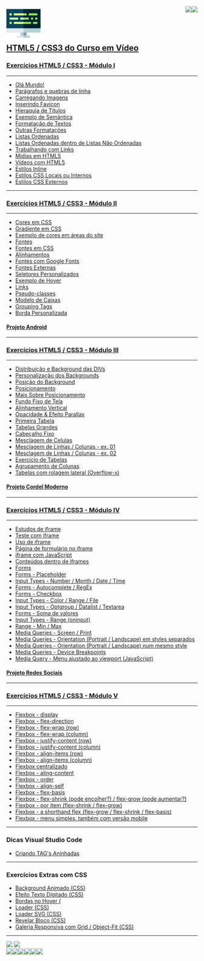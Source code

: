 <div>
  <a href="https://github.com/viniciusm0raes" target="_blank">
    <img align="left" height="90" weight="100" src="programacao.png" />
  </a>
</div>
<div>
  <img align="right" height="90" weight="100" src="https://cdn.jsdelivr.net/gh/devicons/devicon/icons/html5/html5-original.svg" />          
  <img align="right" height="90" weight="100" src="https://cdn.jsdelivr.net/gh/devicons/devicon/icons/css3/css3-original.svg" />  
</div>

<br>
<br>
<br>
<br>


## [HTML5 / CSS3 do Curso em Vídeo](https://www.youtube.com/c/CursoemV%C3%ADdeo/search?query=html5%20e%20css3)

### [Exercícios HTML5 / CSS3 - Módulo I](https://youtube.com/playlist?list=PLHz_AreHm4dkZ9-atkcmcBaMZdmLHft8n&si=12jcCpJXLhRQeIst)
***
* [Olá Mundo!](https://viniciusm0raes.github.io/html-css/exercicios/ex001/index.html)
* [Parágrafos e quebras de linha](https://viniciusm0raes.github.io/html-css/exercicios/ex002/index.html)
* [Carregando Imagens](https://viniciusm0raes.github.io/html-css/exercicios/ex003/index.html)
* [Inserindo Favicon](https://viniciusm0raes.github.io/html-css/exercicios/ex004/index.html)
* [Hieraquia de Títulos](https://viniciusm0raes.github.io/html-css/exercicios/ex006/index.html)
* [Exemplo de Semântica](https://viniciusm0raes.github.io/html-css/exercicios/ex007/index.html)
* [Formatação de Textos](https://viniciusm0raes.github.io/html-css/exercicios/ex008/index.html)
* [Outras Formatações](https://viniciusm0raes.github.io/html-css/exercicios/ex008b/index.html)
* [Listas Ordenadas](https://viniciusm0raes.github.io/html-css/exercicios/ex009/index.html)
* [Listas Ordenadas dentro de Listas Não Ordenadas](https://viniciusm0raes.github.io/html-css/exercicios/ex009b/index.html)
* [Trabalhando com Links](https://viniciusm0raes.github.io/html-css/exercicios/ex010/index.html)
* [Mídias em HTML5](https://viniciusm0raes.github.io/html-css/exercicios/ex011/index.html)
* [Vídeos com HTML5](https://viniciusm0raes.github.io/html-css/exercicios/ex012/index.html)
* [Estilos Inline](https://viniciusm0raes.github.io/html-css/exercicios/ex013/index.html)
* [Estilos CSS Locais ou Internos](https://viniciusm0raes.github.io/html-css/exercicios/ex014/index.html)
* [Estilos CSS Externos](https://viniciusm0raes.github.io/html-css/exercicios/ex015/index.html)

***

### [Exercícios HTML5 / CSS3 - Módulo II](https://youtube.com/playlist?list=PLHz_AreHm4dlUpEXkY1AyVLQGcpSgVF8s&si=9nah4K3J3vuAKDY3)
***

* [Cores em CSS](https://viniciusm0raes.github.io/html-css/exercicios/ex016/cor01.html)
* [Gradiente em CSS](https://viniciusm0raes.github.io/html-css/exercicios/ex016/cor02.html)
* [Exemplo de cores em áreas do site](https://viniciusm0raes.github.io/html-css/exercicios/ex016/cor03.html)
* [Fontes](https://viniciusm0raes.github.io/html-css/exercicios/ex017/fontes.html)
* [Fontes em CSS](https://viniciusm0raes.github.io/html-css/exercicios/ex017/fonte01.html)
* [Alinhamentos](https://viniciusm0raes.github.io/html-css/exercicios/ex017/fonte02.html)
* [Fontes com Google Fonts](https://viniciusm0raes.github.io/html-css/exercicios/ex018/fonte01.html)
* [Fontes Externas](https://viniciusm0raes.github.io/html-css/exercicios/ex018/fonte02.html)
* [Seletores Personalizados](https://viniciusm0raes.github.io/html-css/exercicios/ex019/seletor01.html)
* [Exemplo de Hover](https://viniciusm0raes.github.io/html-css/exercicios/ex020/hover.html)
* [Links](https://viniciusm0raes.github.io/html-css/exercicios/ex020/links.html)
* [Pseudo-classes](https://viniciusm0raes.github.io/html-css/exercicios/ex020/pseudo-classe.html)
* [Modelo de Caixas](https://viniciusm0raes.github.io/html-css/exercicios/ex021/caixa01.html)
* [Grouping Tags](https://viniciusm0raes.github.io/html-css/exercicios/ex021/caixa02.html)
* [Borda Personalizada](https://viniciusm0raes.github.io/html-css/exercicios/ex021/caixa03.html)


#### [Projeto Android](https://viniciusm0raes.github.io/projeto-android/)

***

### [Exercícios HTML5 / CSS3 - Módulo III](https://youtube.com/playlist?list=PLHz_AreHm4dmcAviDwiGgHbeEJToxbOpZ&si=3bZtdMrhx7OnScoG)
***
* [Distribuição e Background das DIVs](https://viniciusm0raes.github.io/html-css/exercicios/ex022/fundo001.html)
* [Personalização dos Backgrounds](https://viniciusm0raes.github.io/html-css/exercicios/ex022/fundo002.html)
* [Posição do Background](https://viniciusm0raes.github.io/html-css/exercicios/ex022/fundo003.html)
* [Posicionamento](https://viniciusm0raes.github.io/html-css/exercicios/ex022/fundo004.html)
* [Mais Sobre Posicionamento](https://viniciusm0raes.github.io/html-css/exercicios/ex022/fundo005.html)
* [Fundo Fixo de Tela](https://viniciusm0raes.github.io/html-css/exercicios/ex022/fundo006.html)
* [Alinhamento Vertical](https://viniciusm0raes.github.io/html-css/exercicios/ex022/fundo007.html)
* [Opacidade & Efeito Parallax](https://viniciusm0raes.github.io/html-css/exercicios/ex022/parallax.html)
* [Primeira Tabela](https://viniciusm0raes.github.io/html-css/exercicios/ex023/tabela001.html)
* [Tabelas Grandes](https://viniciusm0raes.github.io/html-css/exercicios/ex023/tabela002.html)
* [Cabeçalho Fixo](https://viniciusm0raes.github.io/html-css/exercicios/ex023/tabela003.html)
* [Mesclagem de Celulas](https://viniciusm0raes.github.io/html-css/exercicios/ex023/tabela004.html)
* [Mesclagem de Linhas / Colunas - ex. 01](https://viniciusm0raes.github.io/html-css/desafios/014/desafio-014-p01.html)
* [Mesclagem de Linhas / Colunas - ex. 02](https://viniciusm0raes.github.io/html-css/desafios/014/desafio-014-p02.html)
* [Exercício de Tabelas](https://viniciusm0raes.github.io/html-css/exercicios/ex023/tabela005.html)
* [Agrupamento de Colunas](https://viniciusm0raes.github.io/html-css/exercicios/ex023/tabela006.html)
* [Tabelas com rolagem lateral (Overflow-x)](https://viniciusm0raes.github.io/html-css/exercicios/ex023/tabela007.html)

#### [Projeto Cordel Moderno](https://viniciusm0raes.github.io/projeto-cordel/)

***

### [Exercícios HTML5 / CSS3 - Módulo IV](https://youtube.com/playlist?list=PLHz_AreHm4dkcVCk2Bn_fdVQ81Fkrh6WT&si=CD05eAXw472ZMWYM)
***
* [Estudos de iframe](https://viniciusm0raes.github.io/html-css/exercicios/ex024/iframe001.html)
* [Teste com iframe](https://viniciusm0raes.github.io/html-css/exercicios/ex024/iframe002.html)
* [Uso de iframe](https://viniciusm0raes.github.io/html-css/exercicios/ex024/iframe003.html)
* [Página de formulário no iframe](https://viniciusm0raes.github.io/html-css/exercicios/ex024/iframe004.html)
* [iframe com JavaScript](https://viniciusm0raes.github.io/html-css/exercicios/ex024/iframe005.html)
* [Conteúdos dentro de iframes](https://viniciusm0raes.github.io/html-css/exercicios/ex024/iframe006.html)
* [Forms](https://viniciusm0raes.github.io/html-css/exercicios/ex025/form001.html)
* [Forms - Placeholder](https://viniciusm0raes.github.io/html-css/exercicios/ex025/form002.html)
* [Input Types - Number / Month / Date / Time](https://viniciusm0raes.github.io/html-css/exercicios/ex025/form003.html)
* [Forms - Autocomplete / RegEx](https://viniciusm0raes.github.io/html-css/exercicios/ex025/form004.html)
* [Forms - Checkbox](https://viniciusm0raes.github.io/html-css/exercicios/ex025/form005.html)
* [Input Types - Color / Range / File](https://viniciusm0raes.github.io/html-css/exercicios/ex025/form006.html)
* [Input Types - Optgroup / Datalist / Textarea](https://viniciusm0raes.github.io/html-css/exercicios/ex025/form007.html)
* [Forms - Soma de valores](https://viniciusm0raes.github.io/html-css/exercicios/ex025/form008.html)
* [Input Types - Range (oninput)](https://viniciusm0raes.github.io/html-css/exercicios/ex025/form009.html)
* [Range - Min / Max](https://viniciusm0raes.github.io/html-css/exercicios/ex025/form010.html)
* [Media Queries - Screen / Print](https://viniciusm0raes.github.io/html-css/exercicios/ex026/mq001/index.html)
* [Media Queries - Orientation (Portrait / Landscape) em styles separados](https://viniciusm0raes.github.io/html-css/exercicios/ex026/mq002/index.html)
* [Media Queries - Orientation (Portrait / Landscape) num mesmo style](https://viniciusm0raes.github.io/html-css/exercicios/ex026/mq003/index.html)
* [Media Queries - Device Breakpoints](https://viniciusm0raes.github.io/html-css/exercicios/ex026/mq004/index.html)
* [Media Query - Menu ajustado ao viewport (JavaScript)](https://viniciusm0raes.github.io/html-css/exercicios/ex026/mq005/index.html)

#### [Projeto Redes Sociais](https://viniciusm0raes.github.io/projeto-rsocial/)

***

### [Exercícios HTML5 / CSS3 - Módulo V](https://youtube.com/playlist?list=PLHz_AreHm4dn1bAtIJWFrugl5z2Ej_52d&si=s4cAUpj8ykCgH6_0)
***
* [Flexbox - display](https://viniciusm0raes.github.io/html-css/exercicios/ex027/flex001/index.html)
* [Flexbox - flex-direction](https://viniciusm0raes.github.io/html-css/exercicios/ex027/flex002/index.html)
* [Flexbox - flex-wrap (row)](https://viniciusm0raes.github.io/html-css/exercicios/ex027/flex003/flex003a/index.html)
* [Flexbox - flex-wrap (column)](https://viniciusm0raes.github.io/html-css/exercicios/ex027/flex003/flex003b/index.html)
* [Flexbox - justify-content (row)](https://viniciusm0raes.github.io/html-css/exercicios/ex027/flex004/flex004a/index.html)
* [Flexbox - justify-content (column)](https://viniciusm0raes.github.io/html-css/exercicios/ex027/flex004/flex004b/index.html)
* [Flexbox - align-items (row)](https://viniciusm0raes.github.io/html-css/exercicios/ex027/flex004/flex004c/index.html)
* [Flexbox - align-items (column)](https://viniciusm0raes.github.io/html-css/exercicios/ex027/flex004/flex004d/index.html)
* [Flexbox centralizado](https://viniciusm0raes.github.io/html-css/exercicios/ex027/flex005/index.html)
* [Flexbox - aling-content](https://viniciusm0raes.github.io/html-css/exercicios/ex027/flex006/index.html)
* [Flexbox - order](https://viniciusm0raes.github.io/html-css/exercicios/ex027/flex007/index.html)
* [Flexbox - align-self](https://viniciusm0raes.github.io/html-css/exercicios/ex027/flex008/index.html)
* [Flexbox - flex-basis](https://viniciusm0raes.github.io/html-css/exercicios/ex027/flex009/index.html)
* [Flexbox - flex-shrink (pode encolher?) / flex-grow (pode aumentar?)](https://viniciusm0raes.github.io/html-css/exercicios/ex027/flex010/index.html)
* [Flexbox - por item (flex-shrink / flex-grow)](https://viniciusm0raes.github.io/html-css/exercicios/ex027/flex011/index.html)
* [Flexbox - a shorthand flex (flex-grow / flex-shrink / flex-basis)](https://viniciusm0raes.github.io/html-css/exercicios/ex027/flex012/index.html)
* [Flexbox - menu simples, também com versão mobile](https://viniciusm0raes.github.io/html-css/exercicios/ex027/flex013_menu_flex-box/index.html)

***
### Dicas Visual Studio Code
* [Criando TAG's Aninhadas](https://viniciusm0raes.github.io/html-css/dicas/tags_aninhadas.html)
***
### Exercícios Extras com CSS 

* [Background Animado (CSS)](https://viniciusm0raes.github.io/html-css/exercicios/ex_extras/background-animado.html)
* [Efeito Texto Digitado (CSS)](https://viniciusm0raes.github.io/html-css/exercicios/ex_extras/efeito-texto.html)
* [Bordas no Hover (](https://viniciusm0raes.github.io/html-css/exercicios/ex_extras/bordas-hover.html)
* [Loader (CSS)](https://viniciusm0raes.github.io/html-css/exercicios/ex_extras/loader-css.html)
* [Loader SVG (CSS)](https://viniciusm0raes.github.io/html-css/exercicios/ex_extras/loader-css-svg.html)
* [Revelar Bloco (CSS)](https://viniciusm0raes.github.io/html-css/exercicios/ex_extras/revelar-bloco.html)
* [Galeria Responsiva com Grid / Object-Fit (CSS)](https://viniciusm0raes.github.io/html-css/exercicios/ex_extras/grid_object-fit/grid_object-fit_responsivo.html)

***

<div>
  <img height="180em" src="https://github-readme-stats.vercel.app/api?username=viniciusm0raes&show_icons=true&theme=gruvbox">
  <img height="180em" src="https://github-readme-stats.vercel.app/api/top-langs/?username=viniciusm0raes&layout=compact">
</div>
<div>
  <img align="left" height="30" weight="40" src="https://cdn.jsdelivr.net/gh/devicons/devicon/icons/html5/html5-original.svg"/>
  <img align="left" height="30" weight="40" src="https://cdn.jsdelivr.net/gh/devicons/devicon/icons/css3/css3-original.svg"/>
  <img align="left" height="30" weight="40" src="https://cdn.jsdelivr.net/gh/devicons/devicon/icons/wordpress/wordpress-plain.svg"/>
  <img align="left" height="30" weight="40" src="https://cdn.jsdelivr.net/gh/devicons/devicon/icons/python/python-original.svg"/>
  <img align="left" height="30" weight="40" src="https://cdn.jsdelivr.net/gh/devicons/devicon/icons/debian/debian-plain.svg"/>  
  <img align="left" height="30" weight="40" src="https://cdn.jsdelivr.net/gh/devicons/devicon@latest/icons/amazonwebservices/amazonwebservices-plain-wordmark.svg"/>         
  </div>
<br>
